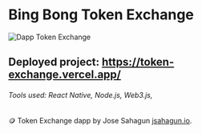 # Bing Bong Token Exchange

![Dapp Token Exchange](/assets/exchange.gif)

## Deployed project: https://token-exchange.vercel.app/

###### Tools used: React Native, Node.js, Web3.js,

🪙 Token Exchange dapp by Jose Sahagun [jsahagun.io](https://jsahagun.io/).